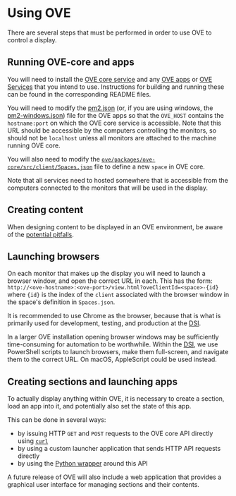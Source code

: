 # Using OVE

There are several steps that must be performed in order to use OVE to control a display.

## Running OVE-core and apps

You will need to install the [OVE core service](https://github.com/ove/ove) and any [OVE apps](https://github.com/ove/ove-apps) or [OVE Services](https://github.com/ove/ove-services) that you intend to use. Instructions for building and running these can be found in the corresponding README files.

You will need to modify the [pm2.json](https://github.com/ove/ove-apps/blob/master/pm2.json) (or, if you are using windows, the [pm2-windows.json](https://github.com/ove/ove-apps/blob/master/pm2-windows.json)) file for the OVE apps so that the ``OVE_HOST`` contains the  ``hostname:port`` on which the OVE core service is accessible. Note that this URL should be accessible by the computers controlling the monitors, so should not be ``localhost`` unless all monitors are attached to the machine running OVE core.

You will also need to modify the [``ove/packages/ove-core/src/client/Spaces.json``](https://github.com/ove/ove/blob/master/packages/ove-core/src/client/Spaces.json) file to define a new ``space`` in OVE core.

Note that all services need to hosted somewhere that is accessible from the computers connected to the monitors that will be used in the display.

## Creating content

When designing content to be displayed in an OVE environment, be aware of the [potential pitfalls](./PITFALLS.md).

## Launching browsers

On each monitor that makes up the display you will need to launch a browser window, and open the correct URL in each. This has the form: ``http://<ove-hostname>:<ove-port>/view.html?oveClientId=<space>-{id}``
where ``{id}`` is the index of the ``client`` associated with the browser window in the space's definition in ``Spaces.json``.

It is recommended to use Chrome as the browser, because that is what is primarily used for development, testing, and production at the [DSI](https://www.imperial.ac.uk/data-science/).

In a larger OVE installation opening browser windows may be sufficiently time-consuming for automation to be worthwhile.
Within the [DSI](https://www.imperial.ac.uk/data-science/), we use PowerShell scripts to launch browsers, make them full-screen, and navigate them to the correct URL.
On macOS, AppleScript could be used instead.

## Creating sections and launching apps

To actually display anything within OVE, it is necessary to create a section, load an app into it, and potentially also set the state of this app.

This can be done in several ways:

* by issuing HTTP ``GET`` and ``POST`` requests to the OVE core API directly using [``curl``](https://curl.haxx.se/docs/manpage.html)
* by using a custom launcher application that sends HTTP API requests directly
* by using the [Python wrapper](https://github.com/ove/ove-sdks) around this API

A future release of OVE will also include a web application that provides a graphical user interface for managing sections and their contents.
